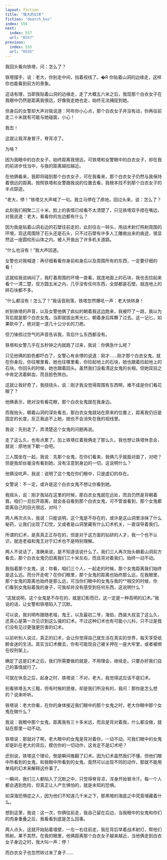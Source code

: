 ```yaml
---
layout: fiction
title: "强大的幻术"
fiction: "deatch_bus"
index: 556
next:
  index: 557
  url: "0557"
previous:
  index: 555
  url: "0555"
---
```

我回头看向铁塔，问：怎么了？

铁塔摆手，说：老大，你别走中间，挡着视线了。�R   你贴着山洞的边缘走，这样你也能看到前方的景象。

这话有理，当即我贴着山洞的边缘走，走了大概五六米之后，我现那个白衣女子在我眼中仍然是距离我很远，好像我走她也走，始终无法捕捉到她。

但身后的女警却大声对我说道：阿布你小心点，那个白衣女子并没有动，你再往前走二十米就有可能与她碰面，小心！

我去！

这就让我浑身冒汗，脊背凉了。

为啥？

因为我眼中的白衣女子，始终距离我很远，可铁塔和女警眼中的白衣女子，却在我的前进步伐当中，与我的距离越拉越近。

在他俩看来，我即将碰到那个白衣女子，可在我看来，那个白衣女子仍然与我保持着很远的距离。按照铁塔和女警跟我说的位置去看，我根本找不到那个白衣女子的半点踪迹。

“老大，停！”铁塔又大声喊了一句。我立马停在了原地，回过头来，说：怎么了？

此刻我们相聚二三十米，脸上的表情已经看不太清楚了，只见铁塔双手捂在嘴边，对我说道：老大，看看你的左边都有什么？

因为我是贴着山洞右边的石壁往前走的，此刻往左一转头，用战术射灯照射周围的环境，现这周围除了石头还是石头，只不过石壁有许多人工雕凿出来的痕迹，很显然这一座圆柱形山体之内，被人开凿出了许多机关道路。

“什么也没有！”我大声回道。

女警也对我喊道：再仔细看看你身前和身后以及周围所有的东西，一定要仔细的看！

这就给我说纳闷了，我盯着周围的环境一直看，就连地面上的石块，我也去捡起来看个一清二楚，现方圆五米之内，几乎没有任何东西，全部都是石壁。就连地上的碎石块都不多。

“什么都没有！怎么了？”我话音刚落，铁塔忽然爆吼一声：老大快转身！

听到铁塔的声音，以及女警他俩了疯似的朝着我这边跑来，我被吓了一跳，我以为背后就是那个白衣女鬼，当即就拔出黑光匕，朝着身后挥舞了过去。这一记匕，如果砍中了，绝对是一道几十公分长的刀疤。

但刀锋掠过空气的声音告诉我，背后什么东西都没有。

铁塔和女警几乎在五秒钟之内就跑了过来，我说：你俩急什么呢？

只见他俩的脸色都吓白了，女警心有余悸的说道：刚才……刚才那个白衣女鬼，就在你身后，你往哪里看，她也往哪里看，你捡起地上的石块，她也跟着捡起地上的石块，你回头的时候，她也跟着回头。虽然我们没看清这女鬼的长相，但她双目之中肯定流着鲜血，而且脸色煞白。

这就让我好奇了，我挠挠头，说：刚才我没觉得周围有东西啊，难不成是你们看花眼了？

他俩表示，绝对没有看花眼，那个白衣女鬼就在我身边。

而我抬头，朝着山洞的深处看去，那白衣女鬼就站在原来的位置上，距离我仍旧是固定的长度，反正我追不上她，她也不会消失在我的视线里。

我说：先别走了，弄清楚这个女鬼的问题再说。

走了这么久，也有点累了。加上铁塔扛着我俩走了那么久，我也想让铁塔休息会，就说：原地坐下歇一会吧。

三人围坐在一起，我说：先那个女鬼，在你们看来，我俩几乎就面对面了，对吧？但是我却丝毫没有看到她，没有注意到身边的一切，这说明什么？

他俩没吭声，我说：说明了这个鬼在你们眼中，只是虚幻的存在。

女警说：不一定，或许是这个白衣女鬼不想让你看到她。

我摇头，说：刚才我站在这里的时候，那白衣女鬼就在远处，而且仍然是背朝着我，咱们一旦拉开距离，就会各自看到那个白衣女鬼，可不管谁看到，那个女鬼都距离自己的目光很远，对吗？

两人再次点头，我说：只能说明，这个鬼是不存在的，或许是这山洞里涂抹了什么秘药，让我们出现了幻觉，又或者是山洞里藏有什么幻术机关，一直误导着我们。

所谓的幻术，是真真正正存在的，但是对于这方面的钻研的人才，我一个也不认识，就连老祖和鬼王对于幻术也不是特别理解。

两人不说话了，准确来说，是不知道该说什么了。我们三人再次抬头朝着山洞前方看去，那个白衣女鬼仍旧离我们三十米左右，而且背对着我们，始终一动不动。

我指着那个女鬼，说：你看，咱们三个人，一起走的时候，那个女鬼距离我们始终是这么远。而分开走呢？在你们眼里，那个女鬼的距离也始终那么远，在我眼里，那个女鬼的距离也始终是那么远，可当你们眼中的女鬼与我的**相交的时候，你们看到女鬼贴着我的身子，可我却并没有感受到任何东西，这说明什么？

“这就说明，这个女鬼是不存在的，就是幻影而已，这一定是一种高明的幻术。”我说的话，让女警和铁塔陷入了沉默。

可以说，我刘明布跟随老祖，鬼王，以及最初二爷，海伯，西装大叔混了这么久，还真心是第一次见识到这么强的幻术。不过这种幻术也有可能小儿科，只不过是我们没有见过更强更厉害的幻术。

以前听别人说过，真正的幻术，会让你觉得自己就生活在真实的世界，每天享受纸醉金迷的生活。其实当幻术撤去，你有可能现自己被关押在一座大牢里，或者被绑在绞刑架上。

确定了这是幻术之后，我们所需要做的就是，不用理会，继续走。只要办好我们自己的事情就行了。

可就在休息之后，起身之时，铁塔说：不对，老大，我觉得这应该不是幻术。

别看铁塔五大三粗，但有时候的思维，却是我们所没有的，我问：那你是怎么想的？说来听听。

铁塔说：老大你看，在你的身体接近我们眼中的那个女鬼之时，老大你眼中那个女鬼在做什么？

我说：我眼中那个女鬼，距离我有三十多米远，而且是背对着我，什么都没做，就站在那里一动不动。

铁塔说：那就对了啊，老大眼中的女鬼是背对着你，一动不动。可我们眼中的女鬼却是趴在老大的背后，模仿你的一切动作，这肯定不是幻术吧？

还别说，铁塔这个理论，倒是瞬间推翻了幻术。因为幻术虽然我们不懂，但他们眼中所看到的女鬼，和我眼中所看到的女鬼，竟然可以出现不同的动作，那就不能用单纯的幻术来解释这件事了。

一瞬间，我们三人都陷入了沉默之中，只觉得脊背凉，浑身开始冒冷汗。每一个人都会遇到危险，但真正让人产生惧怕的，就是未知的恐惧。

如深海恐惧症之人，因为他们不知道几千米之下，那黑暗的海底之中究竟埋藏着什么。

想到这里，我说：这一次，你俩往前走，我自己留在后边，当我眼中的女鬼和你们的肉身重叠之后，我看看到底是怎么回事。

两人点头，这就开始贴着墙壁，一左一右往前走，我在背后举着战术射灯，帮他们照射。果不其然，在我的眼里，他俩距离那个白衣女子越来越近，当他俩走到白衣女子身边之时，我大叫一声：停！

而白衣女子也忽然转过来了身子……